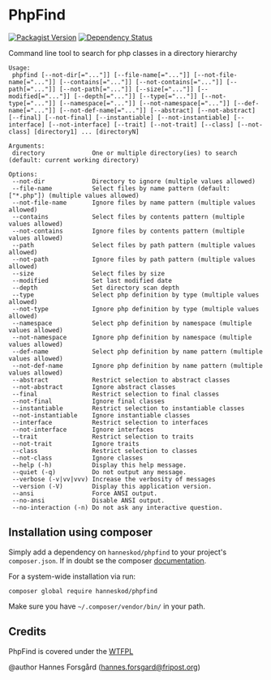 # PhpFind

[![Packagist Version](https://img.shields.io/packagist/v/hanneskod/phpfind.svg?style=flat-square)](https://packagist.org/packages/hanneskod/phpfind)
[![Dependency Status](https://img.shields.io/gemnasium/hanneskod/phpfind.svg?style=flat-square)](https://gemnasium.com/hanneskod/phpfind)

Command line tool to search for php classes in a directory hierarchy

    Usage:
     phpfind [--not-dir[="..."]] [--file-name[="..."]] [--not-file-name[="..."]] [--contains[="..."]] [--not-contains[="..."]] [--path[="..."]] [--not-path[="..."]] [--size[="..."]] [--modified[="..."]] [--depth[="..."]] [--type[="..."]] [--not-type[="..."]] [--namespace[="..."]] [--not-namespace[="..."]] [--def-name[="..."]] [--not-def-name[="..."]] [--abstract] [--not-abstract] [--final] [--not-final] [--instantiable] [--not-instantiable] [--interface] [--not-interface] [--trait] [--not-trait] [--class] [--not-class] [directory1] ... [directoryN]

    Arguments:
     directory             One or multiple directory(ies) to search (default: current working directory)

    Options:
     --not-dir             Directory to ignore (multiple values allowed)
     --file-name           Select files by name pattern (default: ["*.php"]) (multiple values allowed)
     --not-file-name       Ignore files by name pattern (multiple values allowed)
     --contains            Select files by contents pattern (multiple values allowed)
     --not-contains        Ignore files by contents pattern (multiple values allowed)
     --path                Select files by path pattern (multiple values allowed)
     --not-path            Ignore files by path pattern (multiple values allowed)
     --size                Select files by size
     --modified            Set last modified date
     --depth               Set directory scan depth
     --type                Select php definition by type (multiple values allowed)
     --not-type            Ignore php definition by type (multiple values allowed)
     --namespace           Select php definition by namespace (multiple values allowed)
     --not-namespace       Ignore php definition by namespace (multiple values allowed)
     --def-name            Select php definition by name pattern (multiple values allowed)
     --not-def-name        Ignore php definition by name pattern (multiple values allowed)
     --abstract            Restrict selection to abstract classes
     --not-abstract        Ignore abstract classes
     --final               Restrict selection to final classes
     --not-final           Ignore final classes
     --instantiable        Restrict selection to instantiable classes
     --not-instantiable    Ignore instantiable classes
     --interface           Restrict selection to interfaces
     --not-interface       Ignore interfaces
     --trait               Restrict selection to traits
     --not-trait           Ignore traits
     --class               Restrict selection to classes
     --not-class           Ignore classes
     --help (-h)           Display this help message.
     --quiet (-q)          Do not output any message.
     --verbose (-v|vv|vvv) Increase the verbosity of messages
     --version (-V)        Display this application version.
     --ansi                Force ANSI output.
     --no-ansi             Disable ANSI output.
     --no-interaction (-n) Do not ask any interactive question.


## Installation using composer

Simply add a dependency on `hanneskod/phpfind` to your project's `composer.json`.
If in doubt se the composer [documentation](http://getcomposer.org/).

For a system-wide installation via run:

    composer global require hanneskod/phpfind

Make sure you have `~/.composer/vendor/bin/` in your path.

Credits
-------
PhpFind is covered under the [WTFPL](http://www.wtfpl.net/)

@author Hannes Forsgård (hannes.forsgard@fripost.org)
